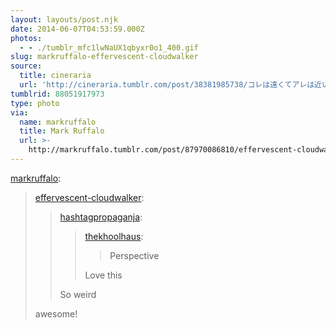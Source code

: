 ```yaml
---
layout: layouts/post.njk
date: 2014-06-07T04:53:59.000Z
photos:
  - - ./tumblr_mfc1lwNaUX1qbyxr0o1_400.gif
slug: markruffalo-effervescent-cloudwalker
source:
  title: cineraria
  url: 'http://cineraria.tumblr.com/post/38381985738/コレは遠くてアレは近い遠近感が騙される映像'
tumblrid: 88051917973
type: photo
via:
  name: markruffalo
  title: Mark Ruffalo
  url: >-
    http://markruffalo.tumblr.com/post/87970086810/effervescent-cloudwalker-hashtagpropaganja
---
```

<p><a href="http://markruffalo.tumblr.com/post/87970086810/effervescent-cloudwalker-hashtagpropaganja" class="tumblr_blog">markruffalo</a>:</p>

<blockquote><p><a href="http://effervescent-cloudwalker.tumblr.com/post/78076503839/hashtagpropaganja-thekhoolhaus-perspective" class="tumblr_blog">effervescent-cloudwalker</a>:</p>

<blockquote><p><a href="http://hashtagpropaganja.tumblr.com/post/77898037563/thekhoolhaus-perspective-love-this" class="tumblr_blog">hashtagpropaganja</a>:</p>

<blockquote><p><a href="http://thekhoolhaus.tumblr.com/post/77442127004/perspective" class="tumblr_blog">thekhoolhaus</a>:</p>

<blockquote><p>Perspective</p></blockquote>

<p>Love this</p></blockquote>

<p>So weird</p></blockquote>

<p>awesome!</p></blockquote>
